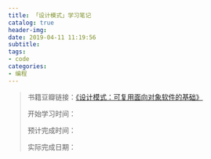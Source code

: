 ```yaml
---
title: 「设计模式」学习笔记
catalog: true
header-img:
date: 2019-04-11 11:19:56
subtitle:
tags:
- code
categories:
- 编程
---
```

> 书籍豆瓣链接：[《设计模式：可复用面向对象软件的基础》](https://book.douban.com/subject/1052241/)
>
> 开始学习时间：
> 
> 预计完成时间：
>
> 实际完成日期：